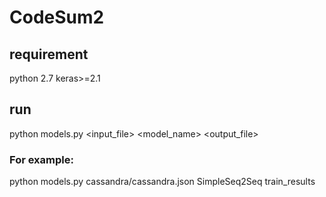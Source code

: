 # CodeSum2

## requirement
python 2.7
keras>=2.1
## run

python models.py <input_file> <model_name> <output_file>
### For example:
python models.py cassandra/cassandra.json SimpleSeq2Seq train_results